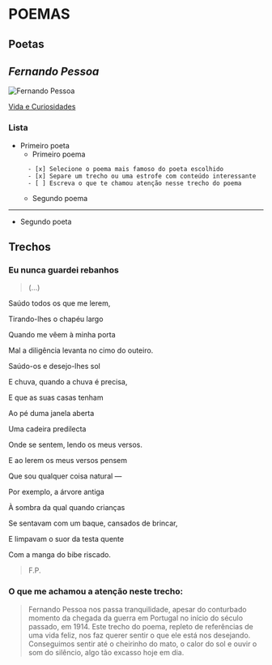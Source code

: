 # POEMAS

  ## Poetas 
  
  ## *Fernando Pessoa*
  
  ![Fernando Pessoa](https://i0.wp.com/serenaucelli.blog/wp-content/uploads/2021/07/fernando-pessoa-1_ncultura.pt_.jpg?resize=256%2C256&ssl=1)
  
  [Vida e Curiosidades](https://www.casafernandopessoa.pt/pt/fernando-pessoa/vida#:~:text=Fernando%20Ant%C3%B3nio%20Nogueira%20Pessoa%20nasceu,padrasto%20era%20o%20c%C3%B4nsul%20Portugu%C3%AAs.)
  
  ### Lista
*  Primeiro poeta
    * Primeiro poema
    ```
      - [x] Selecione o poema mais famoso do poeta escolhido 
      - [x] Separe um trecho ou uma estrofe com conteúdo interessante
      - [ ] Escreva o que te chamou atenção nesse trecho do poema
     ```  
     * Segundo poema
____________________________________________________     
*  Segundo poeta 
  
## Trechos
 
  ### Eu nunca guardei rebanhos
  >(...)
  >
   Saúdo todos os que me lerem,
   
   Tirando-lhes o chapéu largo
   
   Quando me vêem à minha porta
   
   Mal a diligência levanta no cimo do outeiro.
   
   Saúdo-os e desejo-lhes sol
   
   E chuva, quando a chuva é precisa,
   
   E que as suas casas tenham
   
   Ao pé duma janela aberta
  
   Uma cadeira predilecta
   
   Onde se sentem, lendo os meus versos.
   
   E ao lerem os meus versos pensem
   
   Que sou qualquer coisa natural —
   
   Por exemplo, a árvore antiga
   
   À sombra da qual quando crianças
   
   Se sentavam com um baque, cansados de brincar,
   
   E limpavam o suor da testa quente
   
   Com a manga do bibe riscado.
   >F.P.
   
  ### O que me achamou a atenção neste trecho:
  >Fernando Pessoa nos passa tranquilidade, apesar do conturbado momento da chegada da guerra em Portugal no início do século passado, em 1914. Este trecho do poema, repleto de referências de uma vida feliz, nos faz querer sentir o que ele está nos desejando. Conseguimos sentir até o cheirinho do mato, o calor do sol e ouvir o som do silêncio, algo tão excasso hoje em dia.
